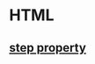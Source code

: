 # HTML
## [step property](https://developer.mozilla.org/en-US/docs/Web/HTML/Reference/Attributes/step)